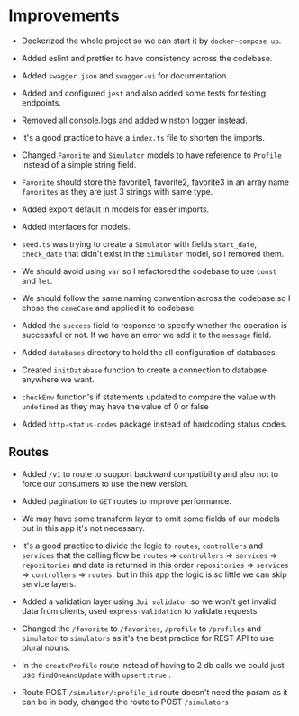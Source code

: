 # Improvements

- Dockerized the whole project so we can start it by `docker-compose up`.

- Added eslint and prettier to have consistency across the codebase.

- Added `swagger.json` and `swagger-ui` for documentation.

- Added and configured `jest` and also added some tests for testing endpoints.

- Removed all console.logs and added winston logger instead.

- It's a good practice to have a `index.ts` file to shorten the imports.

- Changed `Favorite` and `Simulator` models to have reference to `Profile` instead of a simple string field.

-  `Favorite` should store the favorite1, favorite2, favorite3 in an array name `favorites` as they are just 3 strings with same type.

- Added export default in models for easier imports.

- Added interfaces for models.

- `seed.ts` was trying to create a `Simulator` with fields `start_date`, `check_date` that didn't exist in the `Simulator` model, so I removed them.

- We should avoid using `var` so I refactored the codebase to use `const` and `let`.

- We should follow the same naming convention across the codebase so I chose the `cameCase` and applied it to codebase.

- Added the `success` field to response to specify whether the operation is successful or not. If we have an error we add it to the `message` field.

- Added `databases` directory to hold the all configuration of databases.

- Created `initDatabase` function to create a connection to database anywhere we want. 
- `checkEnv` function's if statements updated to compare the value with `undefined` 				as they may have the value of 0 or false

- Added `http-status-codes` package instead of hardcoding status codes.

## Routes

- Added `/v1` to route to support backward compatibility and also not to force our consumers to use the new version.

- Added pagination to `GET` routes to improve performance.

- We may have some transform layer to omit some fields of our models but in this app it's not necessary.

- It's a good practice to divide the logic to `routes`, `controllers` and `services` that the calling flow be `routes` => `controllers` => `services`  => `repositories` and data is returned in this order `repositories` => `services` => `controllers` => `routes`, but in this app the logic is so little we can skip service layers.

- Added a validation layer using `Joi validator` so we won't get invalid data from clients, used `express-validation` to validate requests

- Changed the `/favorite` to `/favorites`, `/profile` to `/profiles` and `simulator` to `simulators` as it's the best practice for REST API to use plural nouns.

- In the `createProfile` route instead of having to 2 db calls we could just use `findOneAndUpdate` with `upsert:true` .

- Route POST `/simulator/:profile_id` route doesn't need the param as it can be in body, changed the route to POST `/simulators`